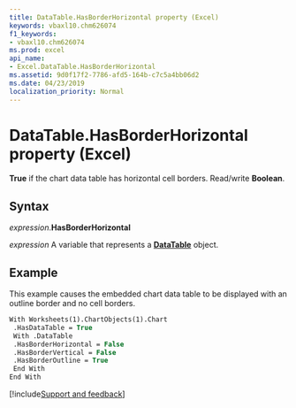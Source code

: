 ```yaml
---
title: DataTable.HasBorderHorizontal property (Excel)
keywords: vbaxl10.chm626074
f1_keywords:
- vbaxl10.chm626074
ms.prod: excel
api_name:
- Excel.DataTable.HasBorderHorizontal
ms.assetid: 9d0f17f2-7786-afd5-164b-c7c5a4bb06d2
ms.date: 04/23/2019
localization_priority: Normal
---
```



# DataTable.HasBorderHorizontal property (Excel)

**True** if the chart data table has horizontal cell borders. Read/write **Boolean**.


## Syntax

_expression_.**HasBorderHorizontal**

_expression_ A variable that represents a **[DataTable](excel.datatable(object).md)** object.


## Example

This example causes the embedded chart data table to be displayed with an outline border and no cell borders.

```vb
With Worksheets(1).ChartObjects(1).Chart 
 .HasDataTable = True 
 With .DataTable 
 .HasBorderHorizontal = False 
 .HasBorderVertical = False 
 .HasBorderOutline = True 
 End With 
End With
```




[!include[Support and feedback](~/includes/feedback-boilerplate.md)]